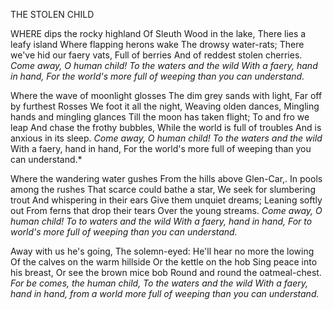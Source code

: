 THE STOLEN CHILD

WHERE dips the rocky highland
Of Sleuth Wood in the lake,
There lies a leafy island
Where flapping herons wake
The drowsy water-rats;
There we've hid our faery vats,
Full of berries
And of reddest stolen cherries.
*Come away, O human child!
To the waters and the wild
With a faery, hand in hand,
For the world's more full of weeping than you can 
understand.*

Where the wave of moonlight glosses
The dim grey sands with light,
Far off by furthest Rosses
We foot it all the night,
Weaving olden dances,
Mingling hands and mingling glances
Till the moon has taken flight;
To and fro we leap
And chase the frothy bubbles,
While the world is full of troubles
And is anxious in its sleep.
*Come away, O human child!
To the waters and the wild*
With a faery, hand in hand,
For the world's more full of weeping than you can 
understand.*

Where the wandering water gushes
From the hills above Glen-Car,.
In pools among the rushes
That scarce could bathe a star,
We seek for slumbering trout
And whispering in their ears
Give them unquiet dreams;
Leaning softly out
From ferns that drop their tears
Over the young streams.
*Come away, O human child!
To to waters and the wild
With a faery, hand in hand,
For to world's more full of weeping than you can 
understand.*

Away with us he's going,
The solemn-eyed:
He'll hear no more the lowing
Of the calves on the warm hillside
Or the kettle on the hob
Sing peace into his breast,
Or see the brown mice bob
Round and round the oatmeal-chest.
*For be comes, the human child,
To the waters and the wild
With a faery, hand in hand,
from a world more full of weeping than you can 
understand.*
